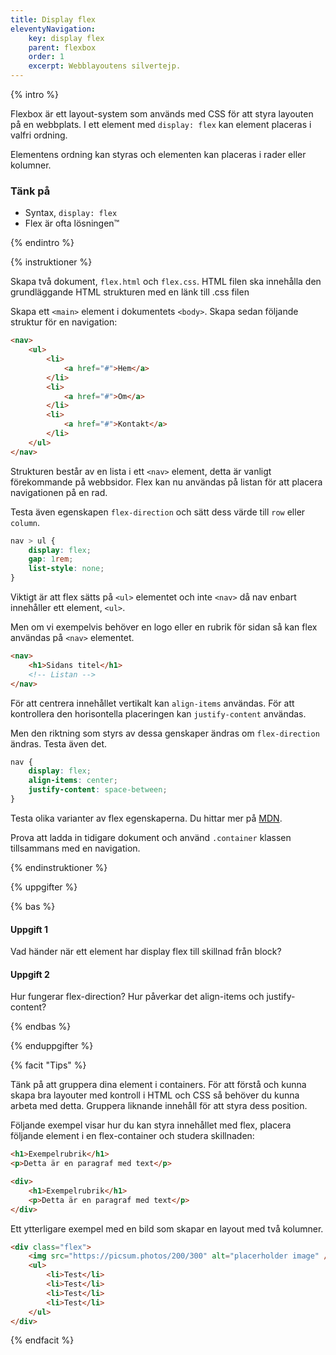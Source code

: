 ```yaml
---
title: Display flex
eleventyNavigation:
    key: display flex
    parent: flexbox
    order: 1
    excerpt: Webblayoutens silvertejp.
---
```


{% intro %}

Flexbox är ett layout-system som används med CSS för att styra layouten på en webbplats. I ett element med `display: flex` kan element placeras i valfri ordning.

Elementens ordning kan styras och elementen kan placeras i rader eller kolumner.

### Tänk på

-   Syntax, `display: flex`
-   Flex är ofta lösningen™

{% endintro %}

{% instruktioner %}

Skapa två dokument, `flex.html` och `flex.css`. HTML filen ska innehålla den grundläggande HTML strukturen med en länk till .css filen

Skapa ett `<main>` element i dokumentets `<body>`. Skapa sedan följande struktur för en navigation:

```html
<nav>
    <ul>
        <li>
            <a href="#">Hem</a>
        </li>
        <li>
            <a href="#">Om</a>
        </li>
        <li>
            <a href="#">Kontakt</a>
        </li>
    </ul>
</nav>
```

Strukturen består av en lista i ett `<nav>` element, detta är vanligt förekommande på webbsidor. Flex kan nu användas på listan för att placera navigationen på en rad.

Testa även egenskapen `flex-direction` och sätt dess värde till `row` eller `column`.

```css
nav > ul {
    display: flex;
    gap: 1rem;
    list-style: none;
}
```

Viktigt är att flex sätts på `<ul>` elementet och inte `<nav>` då nav enbart innehåller ett element, `<ul>`.

Men om vi exempelvis behöver en logo eller en rubrik för sidan så kan flex användas på `<nav>` elementet.

```html
<nav>
    <h1>Sidans titel</h1>
    <!-- Listan -->
</nav>
```

För att centrera innehållet vertikalt kan `align-items` användas. För att kontrollera den horisontella placeringen kan `justify-content` användas.

Men den riktning som styrs av dessa genskaper ändras om `flex-direction` ändras. Testa även det.

```css
nav {
    display: flex;
    align-items: center;
    justify-content: space-between;
}
```

Testa olika varianter av flex egenskaperna. Du hittar mer på [MDN](https://developer.mozilla.org/en-US/docs/Web/CSS/CSS_Flexible_Box_Layout).

Prova att ladda in tidigare dokument och använd `.container` klassen tillsammans med en navigation.

{% endinstruktioner %}

{% uppgifter %}

{% bas %}

#### Uppgift 1

Vad händer när ett element har display flex till skillnad från block?

#### Uppgift 2

Hur fungerar flex-direction? Hur påverkar det align-items och justify-content?

{% endbas %}

{% enduppgifter %}

{% facit "Tips" %}

Tänk på att gruppera dina element i containers. För att förstå och kunna skapa bra layouter med kontroll i HTML och CSS så behöver du kunna arbeta med detta.
Gruppera liknande innehåll för att styra dess position.

Följande exempel visar hur du kan styra innehållet med flex, placera följande element i en flex-container och studera skillnaden:

```html
<h1>Exempelrubrik</h1>
<p>Detta är en paragraf med text</p>

<div>
    <h1>Exempelrubrik</h1>
    <p>Detta är en paragraf med text</p>
</div>
```

Ett ytterligare exempel med en bild som skapar en layout med två kolumner.

```html
<div class="flex">
    <img src="https://picsum.photos/200/300" alt="placerholder image" />
    <ul>
        <li>Test</li>
        <li>Test</li>
        <li>Test</li>
        <li>Test</li>
    </ul>
</div>
```

{% endfacit %}
